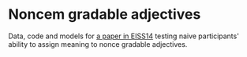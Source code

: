 # Noncem gradable adjectives
Data, code and models for [a paper in EISS14](http://www.cssp.cnrs.fr/eiss14/eiss14_cremers.pdf) testing naive participants' ability to assign meaning to nonce gradable adjectives.
